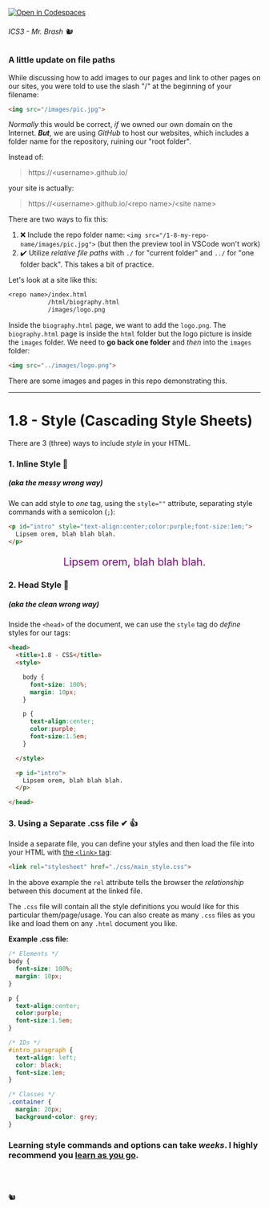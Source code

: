 [![Open in Codespaces](https://classroom.github.com/assets/launch-codespace-2972f46106e565e64193e422d61a12cf1da4916b45550586e14ef0a7c637dd04.svg)](https://classroom.github.com/open-in-codespaces?assignment_repo_id=16160478)
###### ICS3 - Mr. Brash 🐿️

### A little update on file paths

While discussing how to add images to our pages and link to other pages on our sites, you were told to use the slash "/" at the beginning of your filename:

```HTML
<img src="/images/pic.jpg">
```

*Normally* this would be correct, *if* we owned our own domain on the Internet. ***But***, we are using *GitHub* to host our websites, which includes a folder name for the repository, ruining our "root folder".

Instead of:
>https://&lt;username&gt;.github.io/<site name>

your site is actually:
>https://&lt;username&gt;.github.io/&lt;repo name&gt;/&lt;site name&gt;


There are two ways to fix this:
1. ❌ Include the repo folder name: `<img src="/1-8-my-repo-name/images/pic.jpg">` (but then the preview tool in VSCode won't work)
2. ✔️ Utilize *relative file paths* with `./` for "current folder" and `../` for "one folder back". This takes a bit of practice.

Let's look at a site like this:
```txt
<repo name>/index.html
           /html/biography.html
           /images/logo.png
```

Inside the `biography.html` page, we want to add the `logo.png`. The `biography.html` page is inside the `html` folder but the logo picture is inside the `images` folder. We need to **go back one folder** and *then* into the `images` folder:

```html
<img src="../images/logo.png">
```

There are some images and pages in this repo demonstrating this.

<hr>

# 1.8 - Style (Cascading Style Sheets)

There are 3 (three) ways to include *style* in your HTML.

### 1. Inline Style 🤮
##### (aka the *messy* wrong way)

We can add style to *one* tag, using the `style=""` attribute, separating style commands with a semicolon (`;`):
```HTML
<p id="intro" style="text-align:center;color:purple;font-size:1em;">
  Lipsem orem, blah blah blah.
</p>
```
<p id="intro" style="text-align:center;color:purple;font-size:1.5em;">
  Lipsem orem, blah blah blah.
</p>


### 2. Head Style 🙈
##### (aka the *clean* wrong way)

Inside the `<head>` of the document, we can use the `style` tag do *define* styles for our tags:

```HTML
<head>
  <title>1.8 - CSS</title>
  <style>

    body {
      font-size: 100%;
      margin: 10px;
    }

    p {
      text-align:center;
      color:purple;
      font-size:1.5em;
    }

  </style>

  <p id="intro">
    Lipsem orem, blah blah blah.
  </p>

</head>
```

### 3. Using a Separate .css file ✔ 👍

Inside a separate file, you can define your styles and then load the file into your HTML with [the `<link>` tag](https://www.w3schools.com/tags/tag_link.asp):

```HTML
<link rel="stylesheet" href="./css/main_style.css">
```

In the above example the `rel` attribute tells the browser the *relationship* between this document at the linked file.

The `.css` file will contain all the style definitions you would like for this particular them/page/usage. You can also create as many `.css` files as you like and load them on any `.html` document you like.

**Example .css file:**

```CSS
/* Elements */
body {
  font-size: 100%;
  margin: 10px;
}

p {
  text-align:center;
  color:purple;
  font-size:1.5em;
}

/* IDs */
#intro_paragraph {
  text-align: left;
  color: black;
  font-size:1em;
}

/* Classes */
.container {
  margin: 20px;
  background-color: grey;
}
```

### Learning style commands and options can take *weeks*. I highly recommend you [learn as you go](https://www.w3schools.com/css/).

<br>
<br>

🐿️
